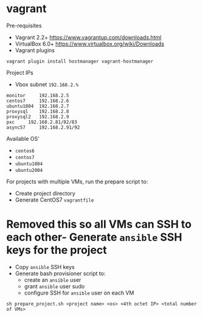 # vagrant
Pre-requisites
- Vagrant 2.2+ https://www.vagrantup.com/downloads.html
- VirtualBox 6.0+ https://www.virtualbox.org/wiki/Downloads
- Vagrant plugins
```
vagrant plugin install hostmanager vagrant-hostmanager
```

Project IPs
- Vbox subnet `192.168.2.%`
```
monitor		192.168.2.5
centos7		192.168.2.6
ubuntu1804	192.168.2.7
proxysql	192.168.2.8
proxysql2	192.168.2.9
pxc		192.168.2.81/82/83
async57		192.168.2.91/92
```

Available OS'
- `centos6`
- `centos7`
- `ubuntu1804`
- `ubuntu2004`

For projects with multiple VMs, run the prepare script to:
- Create project directory
- Generate CentOS7 `vagrantfile`
# Removed this so all VMs can SSH to each other- Generate `ansible` SSH keys for the project
- Copy `ansible` SSH keys
- Generate bash provisioner script to:
  - create an `ansible` user
  - grant `ansible` user sudo
  - configure SSH for `ansible` user on each VM
```
sh prepare_project.sh <project name> <os> <4th octet IP> <total number of VMs>
```
